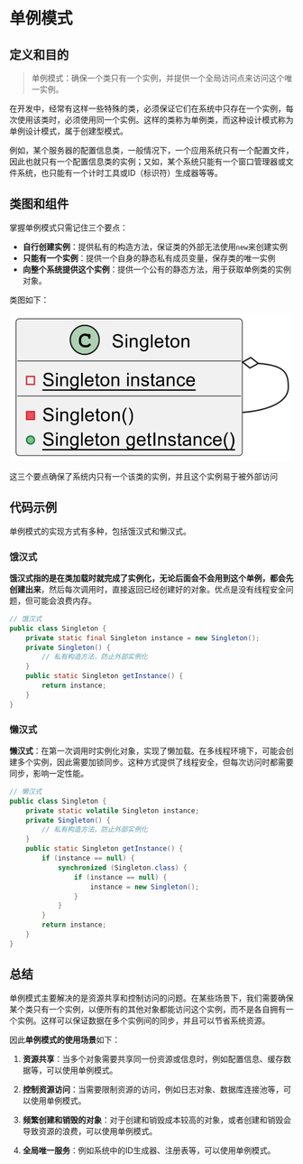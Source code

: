 # 单例模式

## 定义和目的

> 单例模式：确保一个类只有一个实例，并提供一个全局访问点来访问这个唯一实例。

在开发中，经常有这样一些特殊的类，必须保证它们在系统中只存在一个实例，每次使用该类时，必须使用同一个实例。这样的类称为单例类，而这种设计模式称为单例设计模式，属于创建型模式。

例如，某个服务器的配置信息类，一般情况下，一个应用系统只有一个配置文件，因此也就只有一个配置信息类的实例；又如，某个系统只能有一个窗口管理器或文件系统，也只能有一个计时工具或ID（标识符）生成器等等。

## 类图和组件

掌握单例模式只需记住三个要点：

- **自行创建实例**：提供私有的构造方法，保证类的外部无法使用`new`来创建实例
- **只能有一个实例**：提供一个自身的静态私有成员变量，保存类的唯一实例
- **向整个系统提供这个实例**：提供一个公有的静态方法，用于获取单例类的实例对象。

类图如下：

![image-20240226102843077](images/1_03_Singleton_Pattern/image-20240226102843077.png)

这三个要点确保了系统内只有一个该类的实例，并且这个实例易于被外部访问

## 代码示例

单例模式的实现⽅式有多种，包括饿汉式和懒汉式。

### 饿汉式

**饿汉式指的是在类加载时就完成了实例化，无论后面会不会用到这个单例，都会先创建出来**，然后每次调用时，直接返回已经创建好的对象。优点是没有线程安全问题，但可能会浪费内存。

```java
// 饿汉式
public class Singleton {
	private static final Singleton instance = new Singleton();
	private Singleton() {
		// 私有构造⽅法，防⽌外部实例化
	}
	public static Singleton getInstance() {
		return instance;
	}
}
```

### 懒汉式

**懒汉式**：在第一次调用时实例化对象，实现了懒加载。在多线程环境下，可能会创建多个实例，因此需要加锁同步。这种方式提供了线程安全，但每次访问时都需要同步，影响一定性能。

```java
// 懒汉式
public class Singleton {
    private static volatile Singleton instance;
    private Singleton() {
        // 私有构造⽅法，防⽌外部实例化
    }
    public static Singleton getInstance() {
        if (instance == null) {
            synchronized (Singleton.class) {
                if (instance == null) {
                    instance = new Singleton();
                }
            }
        }
        return instance;
    }
}
```



## 总结

单例模式主要解决的是资源共享和控制访问的问题。在某些场景下，我们需要确保某个类只有一个实例，以便所有的其他对象都能访问这个实例，而不是各自拥有一个实例。这样可以保证数据在多个实例间的同步，并且可以节省系统资源。

因此**单例模式的使用场景**如下：

1. **资源共享**：当多个对象需要共享同一份资源或信息时，例如配置信息、缓存数据等，可以使用单例模式。

2. **控制资源访问**：当需要限制资源的访问，例如日志对象、数据库连接池等，可以使用单例模式。

3. **频繁创建和销毁的对象**：对于创建和销毁成本较高的对象，或者创建和销毁会导致资源的浪费，可以使用单例模式。

4. **全局唯一服务**：例如系统中的ID生成器、注册表等，可以使用单例模式。
